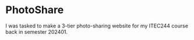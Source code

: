 # PhotoShare
I was tasked to make a 3-tier photo-sharing website for my ITEC244 course back in semester 202401.
